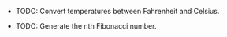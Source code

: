 - TODO: Convert temperatures between Fahrenheit and Celsius.

- TODO: Generate the nth Fibonacci number. 
